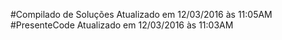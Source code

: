 #Compilado de Soluções
Atualizado em 12/03/2016 às 11:05AM
#PresenteCode
Atualizado em 12/03/2016 às 11:03AM
